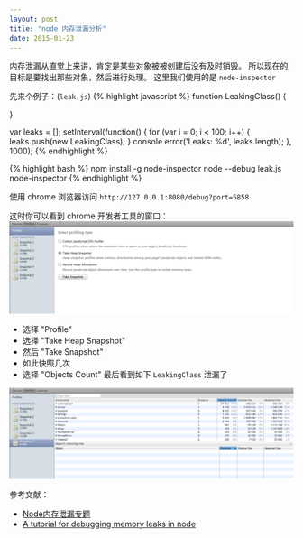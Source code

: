 ```yaml
---
layout: post
title: "node 内存泄漏分析"
date: 2015-01-23
---
```


内存泄漏从直觉上来讲，肯定是某些对象被被创建后没有及时销毁。
所以现在的目标是要找出那些对象，然后进行处理。
这里我们使用的是 `node-inspector`



先来个例子：(`leak.js`)
{% highlight javascript %}
function LeakingClass() {

}

var leaks = [];
setInterval(function() {
    for (var i = 0; i < 100; i++) {
        leaks.push(new LeakingClass);
    }
    console.error('Leaks: %d', leaks.length);
}, 1000);
{% endhighlight %}


{% highlight bash %}
npm install -g node-inspector
node --debug leak.js
node-inspector
{% endhighlight %}

使用 chrome 浏览器访问 `http://127.0.0.1:8080/debug?port=5858`

这时你可以看到 chrome 开发者工具的窗口：
![](/images/node-inspector-profile.png)

- 选择 "Profile"
- 选择 "Take Heap Snapshot"
- 然后 "Take Snapshot"
- 如此快照几次
- 选择 "Objects Count" 最后看到如下 `LeakingClass` 泄漏了

![](/images/node-inspector-heap-snapshot.png)

参考文献：

- [Node内存泄漏专题](https://cnodejs.org/topic/4fa94df3b92b05485007fd87)
- [A tutorial for debugging memory leaks in node](https://github.com/felixge/node-memory-leak-tutorial)
